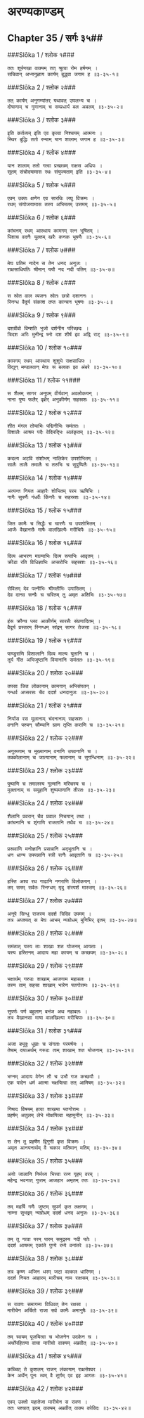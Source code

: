 अरण्यकाण्डम्
===============================


## Chapter 35  / सर्गः ३५##


###Slōka 1 / श्लोक १###


    ततः शूर्पणखा वाक्यम् तत् श्रुत्वा रोम हर्षणम् ।
    सचिवान् अभ्यनुज्ञाय कार्यम् बुद्ध्वा जगाम ह ॥३-३५-१॥


###Slōka 2 / श्लोक २###


    तत् कार्यम् अनुगम्यांतर् यथावत् उपलभ्य च ।
    दोषाणाम् च गुणानाम् च सम्प्रधार्य बल अबलम् ॥३-३५-२॥


###Slōka 3 / श्लोक ३###


    इति कर्तव्यम् इति एव कृत्वा निश्चयम् आत्मनः ।
    स्थिर बुद्धिः ततो रम्याम् यान शालाम् जगाम ह ॥३-३५-३॥


###Slōka 4 / श्लोक ४###


    यान शालाम् ततो गत्वा प्रच्छन्नम् राक्षस अधिपः ।
    सूतम् संचोदयामास रथः संयुज्यताम् इति ॥३-३५-४॥


###Slōka 5 / श्लोक ५###


    एवम् उक्तः क्षणेन एव सारथिः लघु विक्रमः ।
    रथम् संयोजयामास तस्य अभिमतम् उत्तमम् ॥३-३५-५॥


###Slōka 6 / श्लोक ६###


    कांचनम् रथम् आस्थाय कामगम् रत्न भूषितम् ।
    पिशाच वदनैः युक्तम् खरैः कनक भूषणैः ॥३-३५-६॥


###Slōka 7 / श्लोक ७###


    मेघ प्रतिम नादेन स तेन धनद अनुजः ।
    राक्षसाधिपतिः श्रीमान् ययौ नद नदी पतिम् ॥३-३५-७॥


###Slōka 8 / श्लोक ८###


    स श्वेत वाल व्यजनः श्वेतः छत्रो दशाननः ।
    स्निग्ध वैदूर्य संकाश तप्त कान्चन भूषणः ॥३-३५-८॥


###Slōka 9 / श्लोक ९###


    दशग्रीवो विम्शति भुजो दर्शनीय परिच्छदः ।
    त्रिदश अरिः मुनीन्द्र घ्नो दश शीर्ष इव अद्रि राट् ॥३-३५-९॥


###Slōka 10 / श्लोक १०###


    कामगम् रथम् आस्थाय शुशुभे राक्षसाधिपः ।
    विद्युन् मण्डलवान् मेघः स बलाक इव अंबरे ॥३-३५-१०॥


###Slōka 11 / श्लोक ११###


    स शैलम् सागर अनूपम् वीर्यवान् अवलोकयन् ।
    नाना पुष्प फलैर् वृक्षैर् अनुकीर्णम् सहस्रशः ॥३-३५-११॥


###Slōka 12 / श्लोक १२###


    शीत मंगल तोयाभिः पद्मिनीभिः समंततः ।
    विशालैः आश्रम पदैः वेदिमद्भिः अलंकृतम् ॥३-३५-१२॥


###Slōka 13 / श्लोक १३###


    कदल्य अटवि संशोभम् नालिकेर उपशोभितम् ।
    सालैः तालैः तमालैः च तरुभिः च सुपुष्पितैः ॥३-३५-१३॥


###Slōka 14 / श्लोक १४###


    अत्यन्त नियत आहारैः शोभितम् परम ऋषिभिः ।
    नागैः सुपर्णैः गंधर्वैः किंनरैः च सहस्रशः ॥३-३५-१४॥


###Slōka 15 / श्लोक १५###


    जित कामैः च सिद्धैः च चारणैः च उपशोभितम् ।
    आजैः वैखानसैः माषैः वालखिल्यैः मरीचिपैः ॥३-३५-१५॥


###Slōka 16 / श्लोक १६###


    दिव्य आभरण माल्याभिः दिव्य रूपाभिः आवृतम् ।
    क्रीडा रति विधिज्ञाभिः अप्सरोभिः सहस्रशः ॥३-३५-१६॥


###Slōka 17 / श्लोक १७###


    सेवितम् देव पत्नीभिः श्रीमतीभिः उपासितम् ।
    देव दानव सन्घैः च चरितम् तु अमृत अशिभिः ॥३-३५-१७॥


###Slōka 18 / श्लोक १८###


    हंस क्रौन्च प्लव आकीर्णम् सारसैः संप्रणादितम् ।
    वैदूर्य प्रस्तरम् स्निग्धम् सांद्रम् सागर तेजसा ॥३-३५-१८॥


###Slōka 19 / श्लोक १९###


    पाण्डुराणि विशालानि दिव्य माल्य युतानि च ।
    तूर्य गीत अभिजुष्टानि विमानानि समंततः ॥३-३५-१९॥


###Slōka 20 / श्लोक २०###


    तपसा जित लोकानाम् कामगान् अभिसंपतन् ।
    गन्धर्व अप्सरसः चैव ददर्श धनदानुजः ॥३-३५-२०॥


###Slōka 21 / श्लोक २१###


    निर्यास रस मूलानाम् चंदनानाम् सहस्रशः ।
    वनानि पश्यन् सौम्यानि घ्राण तृप्ति कराणि च ॥३-३५-२१॥


###Slōka 22 / श्लोक २२###


    अगुरूणाम् च मुख्यानाम् वनानि उपवनानि च ।
    तक्कोलानाम् च जात्यानाम् फलानाम् च सुगन्धिनाम् ॥३-३५-२२॥


###Slōka 23 / श्लोक २३###


    पुष्पाणि च तमालस्य गुल्मानि मरिचस्य च ।
    मुक्तानाम् च समूहानि शुष्यमाणानि तीरतः ॥३-३५-२३॥


###Slōka 24 / श्लोक २४###


    शैलानि प्रवरान् चैव प्रवाल निचयान् तथा ।
    कांचनानि च शृंगाणि राजतानि तथैव च ॥३-३५-२४॥


###Slōka 25 / श्लोक २५###


    प्रस्रवाणि मनोज्ञानि प्रसन्नानि अद्भुतानि च ।
    धन धान्य उपपन्नानि स्त्री रत्नैः आवृतानि च ॥३-३५-२५॥


###Slōka 26 / श्लोक २६###


    हस्ति अश्व रथ गाढानि नगराणि विलोकयन् ।
    तम् समम् सर्वतः स्निग्धम् मृदु संस्पर्श मारुतम् ॥३-३५-२६॥


###Slōka 27 / श्लोक २७###


    अनूपे सिन्धु राजस्य ददर्श त्रिदिव उपमम् ।
    तत्र अपश्यत् स मेघ आभम् न्यग्रोधम् मुनिभिर् वृतम् ॥३-३५-२७॥


###Slōka 28 / श्लोक २८###


    समंतात् यस्य ताः शाखाः शत योजनम् आयताः ।
    यस्य हस्तिनम् आदाय महा कायम् च कच्छपम् ॥३-३५-२८॥


###Slōka 29 / श्लोक २९###


    भक्षार्थम् गरुडः शाखाम् आजगाम महाबलः ।
    तस्य ताम् सहसा शाखाम् भारेण पतगोत्तमः ॥३-३५-२९॥


###Slōka 30 / श्लोक ३०###


    सुपर्णः पर्ण बहुलाम् बभंज अथ महाबलः ।
    तत्र वैखानसा माषा वालखिल्या मरीचिपाः ॥३-३५-३०॥


###Slōka 31 / श्लोक ३१###


    अजा बभूवुः धूम्राः च संगताः परमर्षयः ।
    तेषाम् दयाअर्थम् गरुडः ताम् शाखाम् शत योजनाम् ॥३-३५-३१॥


###Slōka 32 / श्लोक ३२###


    भग्नम् आदाय वेगेन तौ च उभौ गज कच्छपौ ।
    एक पादेन धर्म आत्मा भक्षयित्वा तत् आमिषम् ॥३-३५-३२॥


###Slōka 33 / श्लोक ३३###


    निषाद विषयम् हत्वा शाखया पतगोत्तमः ।
    प्रहर्षम् अतुलम् लेभे मोक्षयित्वा महामुनीन् ॥३-३५-३३॥


###Slōka 34 / श्लोक ३४###


    स तेन तु प्रहर्षेण द्विगुणी कृत विक्रमः ।
    अमृत आनयनार्थम् वै चकार मतिमान् मतिम् ॥३-३५-३४॥


###Slōka 35 / श्लोक ३५###


    अयो जालानि निर्मथ्य भित्त्वा रत्न गृहम् वरम् ।
    महेन्द्र भवनात् गुप्तम् आजहार अमृतम् ततः ॥३-३५-३५॥


###Slōka 36 / श्लोक ३६###


    तम् महर्षि गणैः जुष्टम् सुपर्ण कृत लक्षणम् ।
    नाम्ना सुभद्रम् न्यग्रोधम् ददर्श धनद अनुजः ॥३-३५-३६॥


###Slōka 37 / श्लोक ३७###


    तम् तु गत्वा परम् पारम् समुद्रस्य नदी पतेः ।
    ददर्श आश्रमम् एकांते पुण्ये रम्ये वनांतरे ॥३-३५-३७॥


###Slōka 38 / श्लोक ३८###


    तत्र कृष्ण अजिन धरम् जटा वल्कल धारिणम् ।
    ददर्श नियत आहारम् मारीचम् नाम राक्षसम् ॥३-३५-३८॥


###Slōka 39 / श्लोक ३९###


    स रावणः समागम्य विधिवत् तेन रक्षसा ।
    मारीचेन अर्चितो राजा सर्व कामैः अमानुषैः ॥३-३५-३९॥


###Slōka 40 / श्लोक ४०###


    तम् स्वयम् पूजयित्वा च भोजनेन उदकेन च ।
    अर्थोपहितया वाचा मारीचो वाक्यम् अब्रवीत् ॥३-३५-४०॥


###Slōka 41 / श्लोक ४१###


    कच्चित् ते कुशलम् राजन् लंकायाम् राक्षसेश्वर ।
    केन अर्थेन् पुनः त्वम् वै तूर्णम् एव इह आगतः ॥३-३५-४१॥


###Slōka 42 / श्लोक ४२###


    एवम् उक्तो महातेजा मारीचेन स रावण ।
    ततः पश्चात् इदम् वाक्यम् अब्रवीत् वाक्य कोविदः ॥३-३५-४२॥


